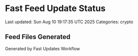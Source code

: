 # Fast Feed Update Status
Last updated: Sun Aug 10 19:17:35 UTC 2025
Categories: crypto

## Feed Files Generated

Generated by Fast Updates Workflow

